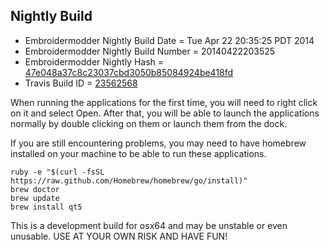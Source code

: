 
Nightly Build
------------------------------

* Embroidermodder Nightly Build Date = Tue Apr 22 20:35:25 PDT 2014
* Embroidermodder Nightly Build Number = 20140422203525
* Embroidermodder Nightly Hash = [47e048a37c8c23037cbd3050b85084924be418fd](https://github.com/Embroidermodder/Embroidermodder/commit/47e048a37c8c23037cbd3050b85084924be418fd)
* Travis Build ID = [23562568](https://travis-ci.org/Embroidermodder/Embroidermodder/builds/23562568)

When running the applications for the first time, you will need to right click on it and select Open.
After that, you will be able to launch the applications normally by double clicking on them or launch them from the dock.

If you are still encountering problems, you may need to have homebrew installed on your machine to be able to run these applications.
```
ruby -e "$(curl -fsSL https://raw.github.com/Homebrew/homebrew/go/install)"
brew doctor
brew update
brew install qt5
```

This is a development build for osx64 and may be unstable or even unusable.
USE AT YOUR OWN RISK AND HAVE FUN!

